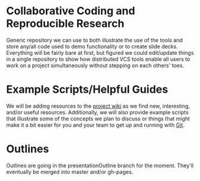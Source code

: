 # Collaborative Coding and Reproducible Research
Generic repository we can use to both illustrate the use of the tools and store any/all code used to demo functionality or to create slide decks.  Everything will be fairly bare at first, but figured we could edit/update things in a single repository to show how distributed VCS tools enable all users to work on a project simultaneously without stepping on each others' toes.

# Example Scripts/Helpful Guides
We will be adding resources to the [project wiki](https://github.com/wbuchanan/sdpConvening2017/wiki/Additional-Resources) as we find new, interesting, and/or useful resources.  Additionally, we will also provide example scripts that illustrate some of the concepts we plan to discuss or things that might make it a bit easier for you and your team to get up and running with [Git](https://git-scm.com).

# Outlines
Outlines are going in the presentationOutline branch for the moment.  They'll eventually be merged into master and/or gh-pages.
